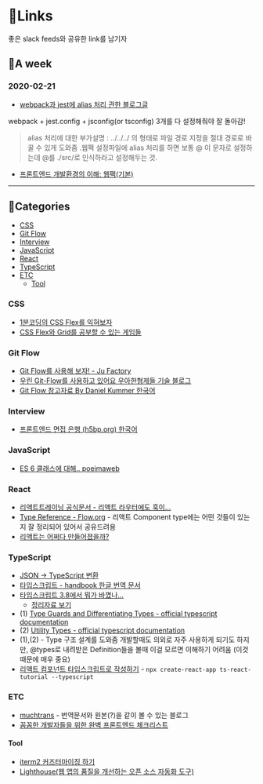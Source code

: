 # 🍯Links 
좋은 slack feeds와 공유한 link를 남기자

## 🐝A week

### 2020-02-21
* [webpack과 jest에 alias 처리 관한 블로그글](https://medium.com/@justintulk/solve-module-import-aliasing-for-webpack-jest-and-vscode-74007ce4adc9)

webpack + jest.config + jsconfig(or tsconfig) 3개를 다 설정해줘야 잘 돌아감!

>  alias 처리에 대한 부가설명 
: ../../../ 의 형태로 파일 경로 지정을 절대 경로로 바꿀 수 있게 도와줌 .웹팩 설정파일에 alias 처리를 하면 보통 @ 이 문자로 설정하는데
@를 ./src/로 인식하라고 설정해두는 것.
* [프론트엔드 개발환경의 이해: 웹팩(기본)](https://jeonghwan-kim.github.io/series/2019/12/10/frontend-dev-env-webpack-basic.html)

---

## 🌲Categories
* [CSS](#CSS)
* [Git Flow](#Git-Flow)
* [Interview](#Interview)
* [JavaScript](#JavaScript)
* [React](#React)
* [TypeScript](#TypeScript)
* [ETC](#ETC)
  * [Tool](#Tool)

### CSS
* [1분코딩의 CSS Flex를 익혀보자](https://studiomeal.com/archives/197)
* [CSS Flex와 Grid를 공부할 수 있는 게임들](https://studiomeal.com/archives/924)

### Git Flow
* [Git Flow를 사용해 보자! - Ju Factory](https://yujuwon.tistory.com/entry/GIT-FLOW-git-flow%EB%A5%BC-%EC%82%AC%EC%9A%A9%ED%95%B4-%EB%B3%B4%EC%9E%90)
* [우린 Git-Flow를 사용하고 있어요 우아한형제들 기술 블로그](https://woowabros.github.io/experience/2017/10/30/baemin-mobile-git-branch-strategy.html)
* [Git Flow 참고자료 By Daniel Kummer 한국어](https://danielkummer.github.io/git-flow-cheatsheet/index.ko_KR.html)

### Interview
* [프론트엔드 면접 은행 (h5bp.org) 한국어](https://h5bp.org/Front-end-Developer-Interview-Questions/translations/korean/)

### JavaScript
* [ES 6 클래스에 대해.. poeimaweb ](https://poiemaweb.com/es6-class)

### React
* [리액트트레이닝 공식문서 - 리액트 라우터에도 훅이...](https://reacttraining.com/react-router/web/api/Hooks/uselocation)
* [Type Reference - Flow.org](https://flow.org/en/docs/react/types/) - 리액트 Component type에는 어떤 것들이 있는지 잘 정리되어 있어서 공유드려용
* [리액트는 어쩌다 만들어졌을까?](https://react.vlpt.us/basic/01-concept.html)


### TypeScript
* [JSON -> TypeScript 변환](https://jvilk.com/MakeTypes/)
* [타입스크립트 - handbook 한글 번역 문서](https://typescript-kr.github.io/)
* [타입스크립트 3.8에서 뭐가 바꼈나...](https://devblogs.microsoft.com/typescript/announcing-typescript-3-8-rc/)
  * [정리자료 보기](assets/typescript3_8.md)
* (1) [Type Guards and Differentiating Types - official typescript documentation](https://www.typescriptlang.org/docs/handbook/advanced-types.html#type-guards-and-differentiating-types) 
* (2) [Utility Types - official typescript documentation](https://www.typescriptlang.org/docs/handbook/utility-types.html)
* (1),(2) - Type 구조 설계를 도와줌 개발할때도 의외로 자주 사용하게 되기도 하지만, @types로 내려받은 Definition들을 볼때 이걸 모르면 이해하기 어려움 (이것 때문에 매우 중요)
* [리액트 컴포넌트 타입스크립트로 작성하기](https://velog.io/@velopert/create-typescript-react-component) - `npx create-react-app ts-react-tutorial --typescript`

### ETC
* [muchtrans](https://muchtrans.com/) - 번역문서와 원본(?)을 같이 볼 수 있는 블로그 
* [꼼꼼한 개발자들을 위한 완벽 프론트엔드 체크리스트](https://github.com/kesuskim/Front-End-Checklist)

#### Tool 
* [iterm2 커즈터마이징 하기](https://beomi.github.io/2017/07/07/Beautify-ZSH/)
* [Lighthouse(웹 앱의 품질을 개선하는 오픈 소스 자동화 도구)](https://developers.google.com/web/tools/lighthouse)
